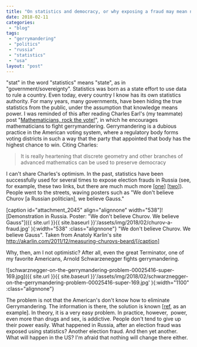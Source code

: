 ```yaml
---
title: "On statistics and democracy, or why exposing a fraud may mean nothing"
date: 2018-02-11
categories: 
 - "blog"
tags: 
 - "gerrymandering"
 - "politics"
 - "russia"
 - "statistics"
 - "usa"
layout: "post"
---
```


"stat" in the word "statistics" means "state", as in "government/sovereignty". Statistics was born as a state effort to use data to rule a country. Even today, every country I know has its own statistics authority. For many years, many governments, have been hiding the true statistics from the public, under the assumption that knowledge means power. I was reminded of this after reading Charles Earl's (my teammate) post "[Mathematicians, rock the vote!](https://charlesearl.blog/2018/02/08/mathematicians-are-rocking-the-vote/)", in which he encourages mathematicians to fight gerrymandering. Gerrymandering is a dubious practice in the American voting system, where a regulatory body forms voting districts in such a way that the party that appointed that body has the highest chance to win. Citing Charles:

> It is really heartening that discrete geometry and other branches of advanced mathematics can be used to preserve democracy


I can't share Charles's optimism. In the past, statistics have been successfully used for several times to expose election frauds in Russia (see, for example, these two links, but there are much much more [[one](http://akarlin.com/2011/12/measuring-churovs-beard/)] [[two](http://akarlin.com/2011/12/measuring-churovs-beard/)]). People went to the streets, waving posters such as "We don't believe Churov [a Russian politician], we believe Gauss."

[caption id="attachment_2045" align="alignnone" width="538"]![Demonstration in Russia. Poster: "We don't believe Churov. We believe Gauss"]({{ site.url }}{{ site.baseurl }}'/assets/img/2018/02/churov-a-fraud.jpg' ){:width="538" :class="alignnone"} "We don't believe Churov. We believe Gauss". Taken from Anatoly Karlin's site http://akarlin.com/2011/12/measuring-churovs-beard/[/caption]

Why, then, am I not optimistic? After all, even the great Terminator, one of my favorite Americans, Arnold Schwarzenegger fights gerrymandering.

![schwarznegger-on-the-gerrymandering-problem-00025416-super-169.jpg]({{ site.url }}{{ site.baseurl }}'/assets/img/2018/02/schwarznegger-on-the-gerrymandering-problem-00025416-super-169.jpg' ){:width="1100" :class="alignnone"}

The problem is not that the American's don't know how to eliminate Gerrymandering. The information is there, the solution is known [[ref](https://pdfs.semanticscholar.org/553e/c3f46e8ee237b183a4e69ec8bde9b9433fb1.pdf), as an example]. In theory, it is a very easy problem. In practice, however,  power, even more than drugs and sex, is addictive. People don't tend to give up their power easily. What happened in Russia, after an election fraud was exposed using statistics? Another election fraud. And then yet another. What will happen in the US? I'm afraid that nothing will change there either.

 
